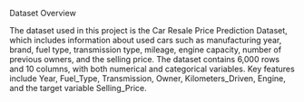 Dataset Overview


The dataset used in this project is the Car Resale Price Prediction Dataset, which includes information about used cars such as manufacturing year, brand, fuel type, transmission type, mileage, engine capacity, number of previous owners, and the selling price. The dataset contains 6,000 rows and 10 columns, with both numerical and categorical variables. Key features include Year, Fuel_Type, Transmission, Owner, Kilometers_Driven, Engine, and the target variable Selling_Price.
